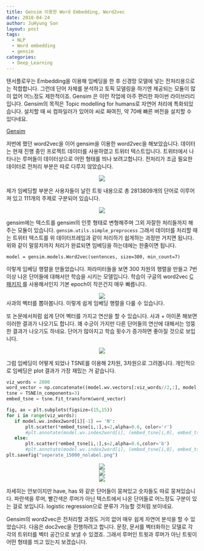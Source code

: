 ```yaml
---
title: Gensim 이용한 Word Embedding, Word2vec
date: 2018-04-24
author: JuHyung Son
layout: post
tags:
  - NLP
  - Word embedding
  - gensim
categories:
  - Deep_Learning
---
```


텐서플로우는 Embedding을 이용해 임베딩을 한 후 신경망 모델에 넣는 전처리용으로는 적합합니다. 그런데 단어 자체를 분석하고 토픽 모델링을 하기엔 제공되는 모듈이 많이 없어 어느정도 제한적이죠. Gensim 은 이런 작업에 아주 편리한 파이썬 라이브러리입니다. Gensim의 목적은 Topic modelling for humans로 자연어 처리에 특화되있습니다. 설치할 때 씨 컴파일러가 있어야 씨로 짜여진, 약 70배 빠른 버전을 설치할 수 있다네요.

<a href="https://radimrehurek.com/gensim/index.html">Gensim </a>

저번에 했던 word2vec을 이어 gensim을 이용한 word2vec을 해보았습니다. 데이터는 현재 진행 중인 프로젝트 데이터를 사용하였고 트위터 텍스트입니다. 트위터에서 나타나는 루머들이 데이터상으로 어떤 형태를 띄나 보려고합니다. 전처리가 조금 필요한 데이터로 전처리 부분은 따로 다루지 않았습니다.

<div align="center"> <img src="/image/gensim/1.png" /> </div>

제가 임베딩할 부분은 사용자들이 날린 트윗 내용으로 총 2813809개의 단어로 이루어져 있고 111개의 주제로 구분되어 있습니다.

<div align="center"> <img src="/image/gensim/5.png" /> </div>

gensim에는 텍스트를 gensim의 인풋 형태로 변형해주며 그외 자잘한 처리들까지 해주는 모듈이 있습니다. `gensim.utils.simple_preprocess` 그래서 데이터를 처리할 때는 트위터 텍스트를 위 데이터프레임과 같이 처리하기 쉽게하는 과정만 거치면 됩니다.
위와 같이 말뭉치까지 처리가 완료되면 임베딩을 하는데에는 한줄이면 됩니다.

`model = gensim.models.Word2vec(sentences, size=300, min_count=7)`

이렇게 임베딩 행렬을 만들었습니다. 파라미터들을 보면 300 차원의 행렬을 만들고 7번 이상 나온 단어들에 대해서만 학습을 시키는 모델입니다.
학습이 구글의 word2vec <a href="https://code.google.com/archive/p/word2vec/">C 패키지 </a> 를 사용해서인지 기본 epoch이 작은건지 매우 빠릅니다.

 <div align="center"> <img src="/image/gensim/2.png" /> </div>
사과의 벡터를 뽑아봅니다. 이렇게 쉽게 임베딩 행렬을 다룰 수 있습니다.

또 논문에서처럼 쉽게 단어 벡터를 가지고 연산을 할 수 있습니다. 사과 + 아이폰 해보면 이러한 결과가 나오기도 합니다. 꽤 수긍이 가지만 다른 단어들의 연산에 대해서는 엉뚱한 결과가 나오기도 하네요. 단어가 많아지고 학습 횟수가 증가하면 좋아질 것으로 보입니다.

<div align="center"> <img src="/image/gensim/3.png" /> </div>

 그럼 임베딩이 어떻게 되었나 TSNE를 이용해 2차원, 3차원으로 그려봅니다. 개인적으로 임베딩은 plot 결과가 가장 재밌는 거 같습니다.

 ```python
 viz_words = 2000
 word_vector = np.concatenate((model.wv.vectors[:viz_words//2,:], model.wv.vectors[11489:11489+viz_words//2,:]), axis=0)
 tsne = TSNE(n_components=3)
 embed_tsne = tsne.fit_transform(word_vector)

fig, ax = plt.subplots(figsize=(15,15))
for i in range(viz_words):
    if model.wv.index2word[i][-1] == 'N':
        plt.scatter(*embed_tsne[i,:],s=2,alpha=0.6, color='r')
        #plt.annotate(model.wv.index2word[i], (embed_tsne[i,0], embed_tsne[i,1]), alpha=0.6, fontsize=7)
    else:
        plt.scatter(*embed_tsne[i,:],s=2,alpha=0.6,color='b')
        #plt.annotate(model.wv.index2word[i], (embed_tsne[i,0], embed_tsne[i,1]), alpha=0.6, fontsize=7)
plt.savefig("seperate_15000_nolabel.png")
 ```

<div align="center"> <img src="/image/gensim/6.png" /> </div>
<div align="center"> <img src="/image/gensim/7.png" /> </div>
<div align="center"> <img src="/image/gensim/4.png" /> </div>

자세히는 안보이지만 have, has 와 같은 단어들이 뭉쳐있고 숫자들도 따로 뭉쳐있습니다. 파란색을 루머, 빨간색은 루머가 아닌 텍스트에서 나온 단어들로 어느정도 구분이 있는 걸로 보입니다. logistic regression으로 분류가 가능할 것처럼 보이네요.

Gensim의 word2vec은 전처리할 과정도 거의 없어 매우 쉽게 자연어 분석을 할 수 있었습니다. 다음은 doc2vec을 진행하려고 합니다. 문장, 문서를 벡터화하는 모델로 각각의 트위터를 벡터 공간으로 보낼 수 있겠죠. 그래서 루머인 트윗과 루머가 아닌 트윗이 어떤 형태를 띄고 있는지 보겠습니다.
